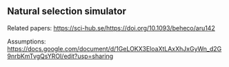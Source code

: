 ## Natural selection simulator

Related papers: https://sci-hub.se/https://doi.org/10.1093/beheco/aru142

Assumptions: https://docs.google.com/document/d/1GeLOKX3EloaXtLAxXhJxGyWn_d2G9nrbKmTvgQsYROI/edit?usp=sharing
